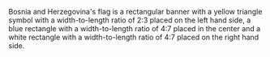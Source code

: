 Bosnia and Herzegovina's flag is a rectangular banner with a yellow triangle symbol with a width-to-length ratio of 2:3 placed on the left hand side, a blue rectangle with a width-to-length ratio of 4:7 placed in the center and a white rectangle with a width-to-length ratio of 4:7 placed on the right hand side.